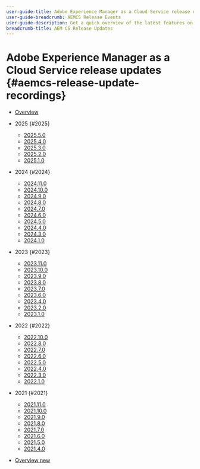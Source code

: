 ```yaml
---
user-guide-title: Adobe Experience Manager as a Cloud Service release overview
user-guide-breadcrumb: AEMCS Release Events
user-guide-description: Get a quick overview of the latest features on Adobe Experience Manager as a Cloud Service
breadcrumb-title: AEM CS Release Updates
---
```


# Adobe Experience Manager as a Cloud Service release updates {#aemcs-release-update-recordings}

+ [Overview](overview.md)

+ 2025 {#2025}
  + [2025.5.0](2025/2025-5-0.md)
  + [2025.4.0](2025/2025-4-0.md)
  + [2025.3.0](2025/2025-3-0.md)
  + [2025.2.0](2025/2025-2-0.md)
  + [2025.1.0](2025/2025-1-0.md)
+ 2024 {#2024}
  + [2024.11.0](2024/2024-11-0.md)
  + [2024.10.0](2024/2024-10-0.md)
  + [2024.9.0](2024/2024-9-0.md)
  + [2024.8.0](2024/2024-8-0.md)
  + [2024.7.0](2024/2024-7-0.md)
  + [2024.6.0](2024/2024-6-0.md)
  + [2024.5.0](2024/2024-5-0.md)
  + [2024.4.0](2024/2024-4-0.md)
  + [2024.3.0](2024/2024-3-0.md)
  + [2024.1.0](2024/2024-1-0.md)
+ 2023 {#2023}
  + [2023.11.0](2023/2023-11-0.md)
  + [2023.10.0](2023/2023-10-0.md)
  + [2023.9.0](2023/2023-9-0.md)
  + [2023.8.0](2023/2023-8-0.md)
  + [2023.7.0](2023/2023-7-0.md)
  + [2023.6.0](2023/2023-6-0.md)
  + [2023.4.0](2023/2023-4-0.md)
  + [2023.2.0](2023/2023-2-0.md)
  + [2023.1.0](2023/2023-1-0.md)
+ 2022 {#2022}
  + [2022.10.0](2022/2022-10-0.md)
  + [2022.8.0](2022/2022-8-0.md)
  + [2022.7.0](2022/2022-7-0.md)
  + [2022.6.0](2022/2022-6-0.md)
  + [2022.5.0](2022/2022-5-0.md)
  + [2022.4.0](2022/2022-4-0.md)
  + [2022.3.0](2022/2022-3-0.md)
  + [2022.1.0](2022/2022-1-0.md)
+ 2021 {#2021}
  + [2021.11.0](2021/2021-11-0.md)
  + [2021.10.0](2021/2021-10-0.md)
  + [2021.9.0](2021/2021-9-0.md)
  + [2021.8.0](2021/2021-8-0.md)
  + [2021.7.0](2021/2021-7-0.md)
  + [2021.6.0](2021/2021-6-0.md)
  + [2021.5.0](2021/2021-5-0.md)
  + [2021.4.0](2021/2021-4-0.md)

+ [Overview new](overview-test.md)
